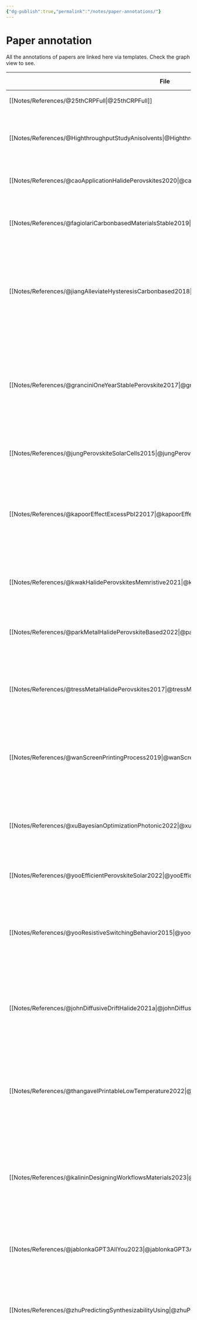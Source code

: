 ```yaml
---
{"dg-publish":true,"permalink":"/notes/paper-annotations/"}
---
```



# Paper annotation
All the annotations of papers are linked here via templates.
Check the graph view to see.

| File                                                                                                       | Date Created       | Title                                                                                                                                                                | Authors                                                                                                                                                                                                                                                                                                                                                                                                     | Year                 | Note Status | Tags             |
| ---------------------------------------------------------------------------------------------------------- | ------------------ | -------------------------------------------------------------------------------------------------------------------------------------------------------------------- | ----------------------------------------------------------------------------------------------------------------------------------------------------------------------------------------------------------------------------------------------------------------------------------------------------------------------------------------------------------------------------------------------------------- | -------------------- | ----------- | ---------------- |
| [[Notes/References/@25thCRPFull\|@25thCRPFull]]                                                         | August 17, 2022    | 25th CRP Full Proposal-v2.Pdf                                                                                                                                        | <ul><li>\-</li></ul>                                                                                                                                                                                                                                                                                                                                                                                        | 2020                 | unprocessed | research, paper  |
| [[Notes/References/@HighthroughputStudyAnisolvents\|@HighthroughputStudyAnisolvents]]                   | September 05, 2022 | Highthroughput study of anisolvents on the stability of MHPs through robotics and ML Approaches                                                                      | Kate Higgins et al                                                                                                                                                                                                                                                                                                                                                                                          | <ul><li>\-</li></ul> | unprocessed | research, paper  |
| [[Notes/References/@caoApplicationHalidePerovskites2020\|@caoApplicationHalidePerovskites2020]]         | September 05, 2022 | The application of halide perovskites in memristors                                                                                                                  | Gang Cao et al.                                                                                                                                                                                                                                                                                                                                                                                             | 2020                 | unprocessed | research, paper  |
| [[Notes/References/@fagiolariCarbonbasedMaterialsStable2019\|@fagiolariCarbonbasedMaterialsStable2019]] | \-                 | Carbon-based materials for stable, cheaper and large-scale processable perovskite solar cells                                                                        | Lucia Fagiolari, Federico Bella                                                                                                                                                                                                                                                                                                                                                                             | 2019                 | unprocessed | research, paper, |
| [[Notes/References/@jiangAlleviateHysteresisCarbonbased2018\|@jiangAlleviateHysteresisCarbonbased2018]] | \-                 | Alleviate the <i>J</i> – <i>V</i> hysteresis of carbon-based perovskite solar cells <i>via</i> introducing additional methylammonium chloride into MAPbI ₃ precursor | Huirong Jiang, Xingyu Liu, Nianyao Chai, Fuzhi Huang, Yong Peng, Jie Zhong, Qi Zhang, Zhiliang Ku, Yi-bing Cheng                                                                                                                                                                                                                                                                                            | 2018                 | unprocessed | research, paper, |
| [[Notes/References/@granciniOneYearStablePerovskite2017\|@granciniOneYearStablePerovskite2017]]         | \-                 | One-Year stable perovskite solar cells by 2D/3D interface engineering                                                                                                | G. Grancini, C. Roldán-Carmona, I. Zimmermann, E. Mosconi, X. Lee, D. Martineau, S. Narbey, F. Oswald, F. De Angelis, M. Graetzel, Mohammad Khaja Nazeeruddin                                                                                                                                                                                                                                               | 2017                 | unprocessed | research, paper, |
| [[Notes/References/@jungPerovskiteSolarCells2015\|@jungPerovskiteSolarCells2015]]                       | August 18, 2022    | Perovskite Solar Cells From Materials to Devices                                                                                                                     | Hyun Suk Jung et al                                                                                                                                                                                                                                                                                                                                                                                         | 2015                 | unprocessed | research, paper  |
| [[Notes/References/@kapoorEffectExcessPbI22017\|@kapoorEffectExcessPbI22017]]                           | \-                 | Effect of Excess PbI2 in Fully Printable Carbon-based Perovskite Solar Cells                                                                                         | Vishakha Kapoor, Amna Bashir, Lew J. Haur, Annalisa Bruno, Sudhanshu Shukla, Anish Priyadarshi, Nripan Mathews, Subodh Mhaisalkar                                                                                                                                                                                                                                                                           | 2017                 | unprocessed | research, paper, |
| [[Notes/References/@kwakHalidePerovskitesMemristive2021\|@kwakHalidePerovskitesMemristive2021]]         | September 26, 2022 | Halide Perovskites for Memristive Data Storage and Artificial Synapses                                                                                               | Kyung Ju Kwak et al                                                                                                                                                                                                                                                                                                                                                                                         | 2021                 | unprocessed | research, paper  |
| [[Notes/References/@parkMetalHalidePerovskiteBased2022\|@parkMetalHalidePerovskiteBased2022]]           | August 17, 2022    | Metal Halide Perovskite-Based Memristors for Emerging Memory Applications                                                                                            | Youngjun Park et al                                                                                                                                                                                                                                                                                                                                                                                         | 2022                 | unprocessed | research, paper  |
| [[Notes/References/@tressMetalHalidePerovskites2017\|@tressMetalHalidePerovskites2017]]                 | September 28, 2022 | Metal Halide Perovskites as Mixed Electronic–Ionic Conductors Challenges and Opportunities From Hysteresis to Memristivity                                           | Wolfgang Tress                                                                                                                                                                                                                                                                                                                                                                                              | 2017                 | unprocessed | research, paper  |
| [[Notes/References/@wanScreenPrintingProcess2019\|@wanScreenPrintingProcess2019]]                       | \-                 | Screen printing process control for coating high throughput titanium dioxide films toward printable mesoscopic perovskite solar cells                                | Zhining Wan, Mi Xu, Zhengyang Fu, Da Li, Anyi Mei, Yue Hu, Yaoguang Rong, Hongwei Han                                                                                                                                                                                                                                                                                                                       | 2019                 | unprocessed | research, paper, |
| [[Notes/References/@xuBayesianOptimizationPhotonic2022\|@xuBayesianOptimizationPhotonic2022]]           | \-                 | Bayesian Optimization of Photonic Curing Process for Flexible Perovskite Photovoltaic Devices                                                                        | Weijie Xu, Zhe Liu, Robert T. Piper, Julia W.P. Hsu                                                                                                                                                                                                                                                                                                                                                         | 2022                 | unprocessed | research, paper, |
| [[Notes/References/@yooEfficientPerovskiteSolar2022\|@yooEfficientPerovskiteSolar2022]]                 | August 17, 2022    | Toward Efficient Perovskite Solar Cells Progress, Strategies, and Perspectives                                                                                       | Jason J. Yoo et al                                                                                                                                                                                                                                                                                                                                                                                          | 2022                 | unprocessed | research, paper  |
| [[Notes/References/@yooResistiveSwitchingBehavior2015\|@yooResistiveSwitchingBehavior2015]]             | \-                 | Resistive Switching Behavior in Organic–Inorganic Hybrid CH3NH3PbI3-xClx Perovskite for Resistive Random Access Memory Devices                                       | Eun Ji Yoo, Miaoqiang Lyu, Jung-Ho Yun, Chi Jung Kang, Young Jin Choi, Lianzhou Wang                                                                                                                                                                                                                                                                                                                        | 2015                 | unprocessed | research, paper, |
| [[Notes/References/@johnDiffusiveDriftHalide2021a\|@johnDiffusiveDriftHalide2021a]]                     | September 23, 2022 | Diffusive and Drift Halide Perovskite Memristive Barristors as Nociceptive and Synaptic Emulators for Neuromorphic Computing                                         | Rohit Abraham John, Natalia Yantara,et al.                                                                                                                                                                                                                                                                                                                                                                  | 2021                 | unprocessed | research, paper  |
| [[Notes/References/@thangavelPrintableLowTemperature2022\|@thangavelPrintableLowTemperature2022]]       | \-                 | Printable Low-Temperature Carbon for Highly Efficient and Stable Mesoscopic Perovskite Solar Cells                                                                   | Nivethaa Ravi Thangavel, Teck Ming Koh, Zhong Quan Chee, Darrell Jun Jie Tay, Ming Jun Lee, Subodh G. Mhaisalkar, Joel W. Ager, Nripan Mathews                                                                                                                                                                                                                                                              | 2022                 | unprocessed | research, paper, |
| [[Notes/References/@kalininDesigningWorkflowsMaterials2023\|@kalininDesigningWorkflowsMaterials2023]]   | \-                 | Designing Workflows for Materials Characterization                                                                                                                   | Sergei V. Kalinin, Maxim Ziatdinov, Mahshid Ahmadi, Ayana Ghosh, Kevin Roccapriore, Yongtao Liu, Rama K. Vasudevan                                                                                                                                                                                                                                                                                          | 2023                 | unprocessed | research, paper, |
| [[Notes/References/@jablonkaGPT3AllYou2023\|@jablonkaGPT3AllYou2023]]                                   | \-                 | Is GPT-3 all you need for low-data discovery in chemistry?                                                                                                           | Kevin Maik Jablonka, Philippe Schwaller, Andres Ortega-Guerrero, Berend Smit                                                                                                                                                                                                                                                                                                                                | 2023                 | unprocessed | research, paper, |
| [[Notes/References/@zhuPredictingSynthesizabilityUsing\|@zhuPredictingSynthesizabilityUsing]]           | \-                 | Predicting Synthesizability using Machine Learning on Databases of Existing Inorganic Materials                                                                      | Ruiming Zhu, Siyu Isaac Parker Tian, Zekun Ren, Jiali Li, Tonio Buonassisi, Kedar Hippalgaonkar                                                                                                                                                                                                                                                                                                             | \-                   | unprocessed | research, paper, |
| [[Notes/References/@zhaoSuppressingIonMigration2022\|@zhaoSuppressingIonMigration2022]]                 | \-                 | Suppressing ion migration in metal halide perovskite via interstitial doping with a trace amount of multivalent cations                                              | Yepin Zhao, Ilhan Yavuz, Minhuan Wang, Marc H. Weber, Mingjie Xu, Joo-Hong Lee, Shaun Tan, Tianyi Huang, Dong Meng, Rui Wang, Jingjing Xue, Sung-Joon Lee, Sang-Hoon Bae, Anni Zhang, Seung-Gu Choi, Yanfeng Yin, Jin Liu, Tae-Hee Han, Yantao Shi, Hongru Ma, Wenxin Yang, Qiyu Xing, Yifan Zhou, Pengju Shi, Sisi Wang, Elizabeth Zhang, Jiming Bian, Xiaoqing Pan, Nam-Gyu Park, Jin-Wook Lee, Yang Yang | 2022                 | unprocessed | research, paper, |




